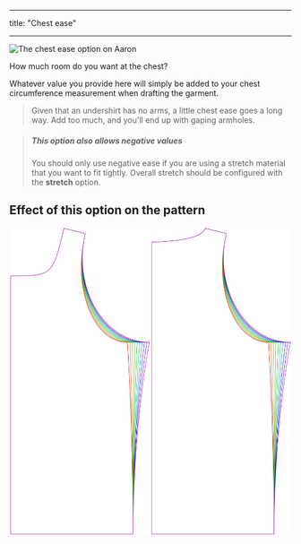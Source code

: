 - - -
title: "Chest ease"
- - -

![The chest ease option on Aaron](./chestease.svg)

How much room do you want at the chest?

Whatever value you provide here will simply be added to your chest circumference measurement when drafting the garment.

> Given that an undershirt has no arms, a little chest ease goes a long way. Add too much, and you'll end up with gaping armholes.

> ##### This option also allows negative values
> 
> You should only use negative ease if you are using a stretch material that you want to fit tightly. Overall stretch should be configured with the **stretch** option.

## Effect of this option on the pattern

![This image shows the effect of this option by superimposing several variants that have a different value for this option](aaron_chestease_sample.svg "Effect of this option on the pattern")
